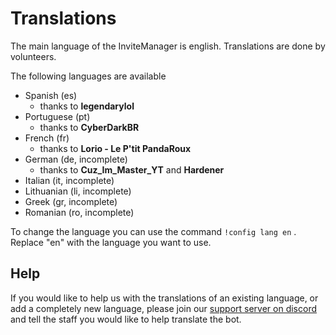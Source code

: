 # Translations

The main language of the InviteManager is english. Translations are done by volunteers.

The following languages are available

* Spanish \(es\)
  * thanks to **legendarylol**
* Portuguese \(pt\)
  * thanks to **CyberDarkBR**
* French \(fr\)
  * thanks to **Lorio - Le P'tit PandaRoux** 
* German \(de, incomplete\)
  * thanks to **Cuz\_Im\_Master\_YT** and **Hardener**
* Italian \(it, incomplete\)
* Lithuanian \(li, incomplete\)
* Greek \(gr, incomplete\)
* Romanian \(ro, incomplete\)

To change the language you can use the command `!config lang en` . Replace "en" with the language you want to use.

## Help

If you would like to help us with the translations of an existing language, or add a completely new language, please join our [support server on discord](https://discord.gg/x3NGUSX) and tell the staff you would like to help translate the bot.

